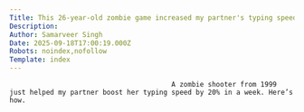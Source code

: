 ```yaml
---
Title: This 26-year-old zombie game increased my partner's typing speed by 20%
Description: 
Author: Samarveer Singh
Date: 2025-09-18T17:00:19.000Z
Robots: noindex,nofollow
Template: index
---
```


                                            A zombie shooter from 1999 just helped my partner boost her typing speed by 20% in a week. Here’s how.
                                        